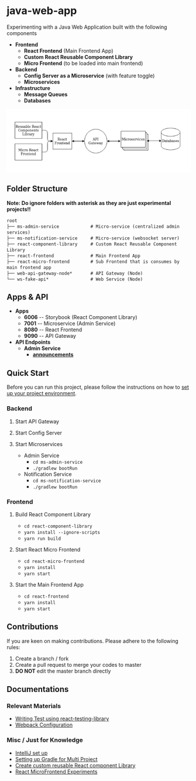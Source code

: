 # java-web-app

Experimenting with a Java Web Application built with the following components
- **Frontend**
    - **React Frontend** (Main Frontend App)
    - **Custom React Reusable Component Library**
    - **Micro Frontend** (to be loaded into main frontend)
- **Backend**
    - **Config Server as a Microservice** (with feature toggle)
    - **Microservices**
- **Infrastructure**
    - **Message Queues**
    - **Databases**

![Architecture](doc/images/architecture.png)

## Folder Structure

**Note: Do ignore folders with asterisk as they are just experimental projects!!**

```
root    
├── ms-admin-service            # Micro-service (centralized admin services)
├── ms-notification-service     # Micro-service (websocket server)
├── react-component-library     # Custom React Reusable Component Library
├── react-frontend              # Main Frontend App
├── react-micro-frontend        # Sub Frontend that is consumes by main frontend app  
├── web-api-gateway-node*       # API Gateway (Node)
└── ws-fake-api*                # Web Service (Node)
```

## Apps & API

- **Apps**
    - **6006** -- Storybook (React Component Library)
    - **7001** -- Microservice (Admin Service)
    - **8080** -- React Frontend
    - **9090** -- API Gateway
- **API Endpoints**
    - **Admin Service**
        - [**announcements**](ms-admin-service/doc/ANNOUNCEMENT_FEATURE.md)

## Quick Start

Before you can run this project, please follow the instructions on how to [set up your project environment](doc/PROJECT_SETUP.md).

### Backend

1. Start API Gateway

2. Start Config Server

3. Start Microservices
    - Admin Service
        - `cd ms-admin-service`
        - `./gradlew bootRun`
    - Notification Service
        - `cd ms-notification-service`
        - `./gradlew bootRun`

### Frontend

1. Build React Component Library
    - `cd react-component-library`
    - `yarn install --ignore-scripts`
    - `yarn run build`

2. Start React Micro Frontend
    - `cd react-micro-frontend`
    - `yarn install`
    - `yarn start`

3. Start the Main Frontend App
    - `cd react-frontend`
    - `yarn install`
    - `yarn start`

## Contributions

If you are keen on making contributions. Please adhere to the following rules:
1. Create a branch / fork 
2. Create a pull request to merge your codes to master
3. **DO NOT** edit the master branch directly

## Documentations

### Relevant Materials

- [Writing Test using react-testing-library](react-component-library/doc/TESTING_USING_REACT_TESTING_LIBRARY.md)
- [Webpack Configuration](react-frontend/doc/WEBPACK.md)

### Misc / Just for Knowledge

- [IntelliJ set up](doc/PROJECT_SETUP.md)
- [Setting up Gradle for Multi Project](doc/GRADLE_TIPS.md)
- [Create custom reusable React component Library](react-component-library)
- [React MicroFrontend Experiments](https://github.com/awarenessxz/react-micro-frontend)
